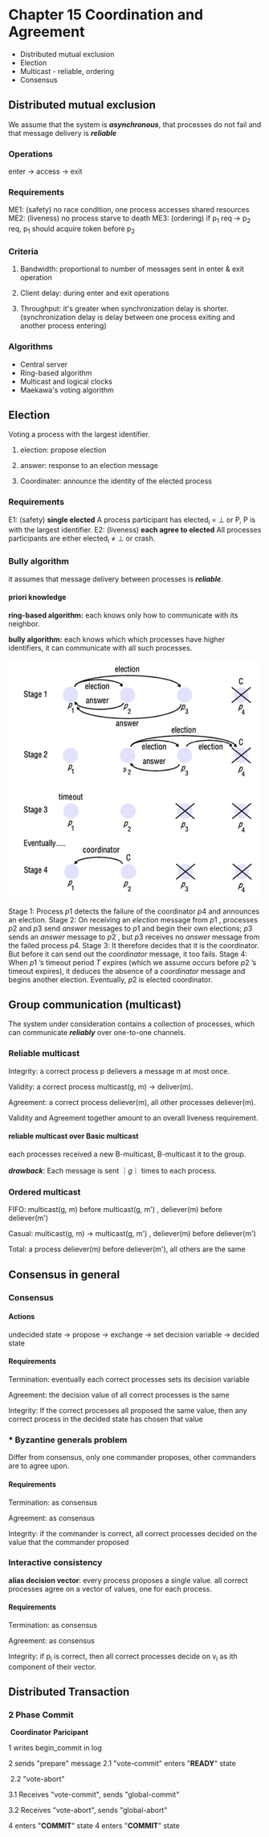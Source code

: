 # Chapter 15 Coordination and Agreement

- Distributed mutual exclusion
- Election
- Multicast - reliable, ordering
- Consensus

## Distributed mutual exclusion

We assume that the system is ***asynchronous***, that processes do not fail and that message delivery is ***reliable***

### Operations

enter -> access -> exit

### Requirements
ME1: (safety) no race condition, one process accesses shared resources
ME2: (liveness) no process starve to death
ME3: (ordering) if p<sub>1</sub> req -> p<sub>2</sub> req, p<sub>1</sub> should acquire token before p<sub>2</sub>

### Criteria
1. Bandwidth: proportional to number of messages sent in enter & exit operation

2. Client delay: during enter and exit operations

3. Throughput: it's greater when synchronization delay is shorter.
   (synchronization delay is delay between one process exiting and another process entering)

### Algorithms
- Central server
- Ring-based algorithm
- Multicast and logical clocks
- Maekawa's voting algorithm



## Election

Voting a process with the largest identifier.

1. election: propose election

2. answer: response to an election message

3. Coordinater: announce the identity of the elected process

### Requirements
E1: (safety) **single elected** A process participant has elected<sub>i</sub> = ⊥ or P, P is with the largest identifier.
E2: (liveness) **each agree to elected** All processes participants are either elected<sub>i</sub> ≠ ⊥ or crash. 

### Bully algorithm

it assumes that message delivery between processes is ***reliable***.

#### priori knowledge

**ring-based algorithm:**	each knows only how to communicate with its neighbor.

**bully algorithm:**				each knows which which processes have higher identifiers, it can communicate with all such processes.

![election_bully_algorithm](https://github.com/Lohengrinnn/Distributed-Systems/blob/master/images/c15_8_bully_algorithm.png?raw=true)

Stage 1: Process *p*1 detects the failure of the coordinator *p*4 and announces an election.
Stage 2: On receiving an *election* message from *p*1 , processes *p*2 and *p*3 send *answer* messages to *p*1 and begin their own elections; *p*3 sends an *answer* message to *p*2 , but *p*3 receives no *answer* message from the failed process *p*4. 
Stage 3: It therefore decides that it is the coordinator. But before it can send out the *coordinator* message, it too fails.
Stage 4: When *p*1 ’s timeout period *T* expires (which we assume occurs before *p*2 ’s timeout expires), it deduces the absence of a *coordinator* message and begins another election. Eventually, *p*2 is elected coordinator.

## Group communication (multicast)

The system under consideration contains a collection of processes, which can communicate ***reliably*** over one-to-one channels.

### Reliable multicast

Integrity:		a correct process p delievers a message m at most once.

Validity:		a correct process multicast(g, m) -> deliver(m).

Agreement:	a correct process deliever(m), all other processes deliever(m).

Validity and Agreement together amount to an overall liveness requirement.

#### reliable multicast over Basic multicast

each processes received a new B-multicast, B-multicast it to the group.

***drawback***: Each message is sent ｜*g*｜ times to each process.

### Ordered multicast

FIFO:		multicast(g, m) before multicast(g, m') ,  deliever(m) before deliever(m')

Casual:	multicast(g, m) -> multicast(g, m') , deliever(m) before deliever(m')

Total:		a process deliever(m) before deliever(m'), all others are the same

## Consensus in general

### Consensus

#### Actions

undecided state -> propose -> exchange -> set decision variable -> decided state

#### Requirements

Termination:	eventually each correct processes sets its decision variable

Agreement:	the decision value of all correct processes is the same

Integrity:		If the correct processes all proposed the same value, then any correct process in the decided state has chosen that value

### * Byzantine generals problem

Differ from consensus, only one commander proposes, other commanders are to agree upon.

#### Requirements

Termination:	as consensus

Agreement:	as consensus

Integrity:		if the commander is correct, all correct processes decided on the value that the commander proposed

### Interactive consistency

**alias decision vector**: every process proposes a single value. all correct processes agree on a vector of values, one for each process.

#### Requirements 

Termination:	as consensus

Agreement:	as consensus

Integrity:		if p<sub>i</sub> is correct, then all correct processes decide on v<sub>i</sub> as ith component of their vector.

## Distributed Transaction

### 2 Phase Commit

​     **Coordinator**                                                      **Paricipant**

1    writes begin_commit in log

2    sends "prepare" message                              2.1 "vote-commit" enters "**READY**" state

​                                                                                  2.2 "vote-abort" 

3.1 Receives "vote-commit", sends "global-commit"

3.2 Receives "vote-abort", sends "global-abort" 

4    enters "**COMMIT**" state                                  4     enters "**COMMIT**" state

